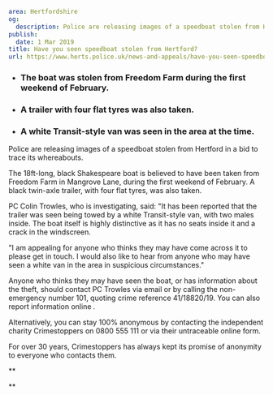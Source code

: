 ```yaml
area: Hertfordshire
og:
  description: Police are releasing images of a speedboat stolen from Hertford in a bid to trace its whereabouts.
publish:
  date: 1 Mar 2019
title: Have you seen speedboat stolen from Hertford?
url: https://www.herts.police.uk/news-and-appeals/have-you-seen-speedboat-stolen-from-hertford-2662a
```

* ### The boat was stolen from Freedom Farm during the first weekend of February.

 * ### A trailer with four flat tyres was also taken.

 * ### A white Transit-style van was seen in the area at the time.

Police are releasing images of a speedboat stolen from Hertford in a bid to trace its whereabouts.

The 18ft-long, black Shakespeare boat is believed to have been taken from Freedom Farm in Mangrove Lane, during the first weekend of February. A black twin-axle trailer, with four flat tyres, was also taken.

PC Colin Trowles, who is investigating, said: "It has been reported that the trailer was seen being towed by a white Transit-style van, with two males inside. The boat itself is highly distinctive as it has no seats inside it and a crack in the windscreen.

"I am appealing for anyone who thinks they may have come across it to please get in touch. I would also like to hear from anyone who may have seen a white van in the area in suspicious circumstances."

Anyone who thinks they may have seen the boat, or has information about the theft, should contact PC Trowles via email or by calling the non-emergency number 101, quoting crime reference 41/18820/19. You can also report information online _._

Alternatively, you can stay 100% anonymous by contacting the independent charity Crimestoppers on 0800 555 111 or via their untraceable online form.

For over 30 years, Crimestoppers has always kept its promise of anonymity to everyone who contacts them.

**

**
